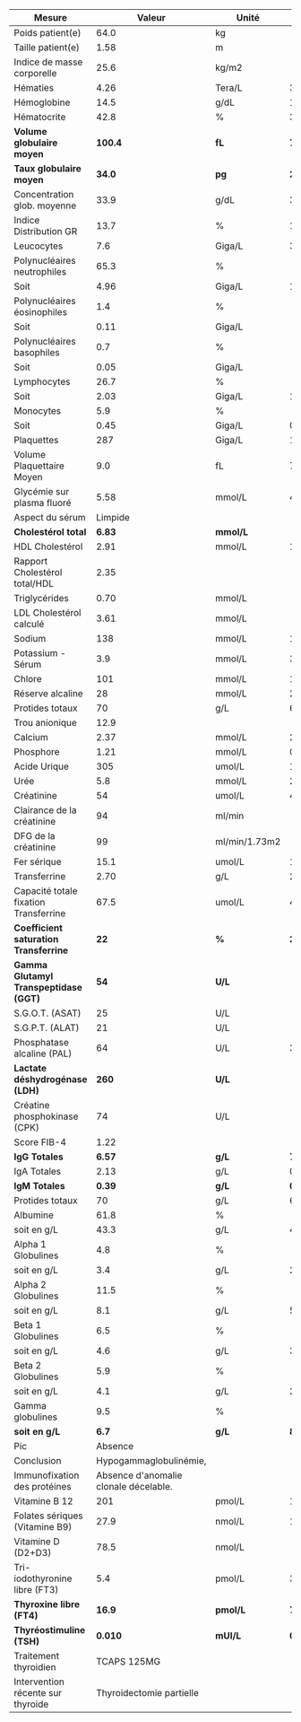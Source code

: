 |                 Mesure                |                Valeur               |    Unité    |   BIN   |   BSN   |
|---------------------------------------|-------------------------------------|-------------|---------|---------|
|            Poids patient(e)           |                 64.0                |      kg     |         |         |
|           Taille patient(e)           |                 1.58                |      m      |         |         |
|       Indice de masse corporelle      |                 25.6                |    kg/m2    |         |         |
|                Hématies               |                 4.26                |    Tera/L   |   3.90  |   5.20  |
|              Hémoglobine              |                 14.5                |     g/dL    |   11.5  |   15.1  |
|              Hématocrite              |                 42.8                |      %      |   34.4  |   44.6  |
|      **Volume globulaire moyen**      |              **100.4**              |    **fL**   | **75.0**| **96.0**|
|       **Taux globulaire moyen**       |               **34.0**              |    **pg**   | **24.4**| **32.6**|
|      Concentration glob. moyenne      |                 33.9                |     g/dL    |   31.9  |   35.8  |
|         Indice Distribution GR        |                 13.7                |      %      |   12.3  |   17.7  |
|               Leucocytes              |                 7.6                 |    Giga/L   |   3.8   |   11.4  |
|      Polynucléaires neutrophiles      |                 65.3                |      %      |         |         |
|                  Soit                 |                 4.96                |    Giga/L   |   1.70  |   7.50  |
|      Polynucléaires éosinophiles      |                 1.4                 |      %      |         |         |
|                  Soit                 |                 0.11                |    Giga/L   |         |   0.60  |
|       Polynucléaires basophiles       |                 0.7                 |      %      |         |         |
|                  Soit                 |                 0.05                |    Giga/L   |         |   0.09  |
|              Lymphocytes              |                 26.7                |      %      |         |         |
|                  Soit                 |                 2.03                |    Giga/L   |   1.20  |   4.00  |
|               Monocytes               |                 5.9                 |      %      |         |         |
|                  Soit                 |                 0.45                |    Giga/L   |   0.20  |   0.70  |
|               Plaquettes              |                 287                 |    Giga/L   |   180   |   450   |
|       Volume Plaquettaire Moyen       |                 9.0                 |      fL     |   7.9   |   10.8  |
|       Glycémie sur plasma fluoré      |                 5.58                |    mmol/L   |   4.10  |   5.90  |
|            Aspect du sérum            |               Limpide               |             |         |         |
|         **Cholestérol total**         |               **6.83**              |  **mmol/L** |         | **5.20**|
|            HDL Cholestérol            |                 2.91                |    mmol/L   |   1.03  |         |
|     Rapport Cholestérol total/HDL     |                 2.35                |             |         |         |
|             Triglycérides             |                 0.70                |    mmol/L   |         |   1.70  |
|        LDL Cholestérol calculé        |                 3.61                |    mmol/L   |         |   4.14  |
|                 Sodium                |                 138                 |    mmol/L   |   136   |   146   |
|           Potassium - Sérum           |                 3.9                 |    mmol/L   |   3.5   |   5.1   |
|                 Chlore                |                 101                 |    mmol/L   |   101   |   109   |
|            Réserve alcaline           |                  28                 |    mmol/L   |    21   |    31   |
|            Protides totaux            |                  70                 |     g/L     |    66   |    83   |
|             Trou anionique            |                 12.9                |             |         |         |
|                Calcium                |                 2.37                |    mmol/L   |   2.20  |   2.65  |
|               Phosphore               |                 1.21                |    mmol/L   |   0.81  |   1.45  |
|              Acide Urique             |                 305                 |    umol/L   |   155   |   357   |
|                  Urée                 |                 5.8                 |    mmol/L   |   2.8   |   7.2   |
|               Créatinine              |                  54                 |    umol/L   |    45   |    84   |
|       Clairance de la créatinine      |                  94                 |    ml/min   |         |         |
|          DFG de la créatinine         |                  99                 |ml/min/1.73m2|         |         |
|              Fer sérique              |                 15.1                |    umol/L   |   10.7  |   32.2  |
|              Transferrine             |                 2.70                |     g/L     |   2.00  |   3.60  |
| Capacité totale fixation Transferrine |                 67.5                |    umol/L   |   45.0  |   72.0  |
|**Coefficient saturation Transferrine**|                **22**               |    **%**    |  **25** |  **40** |
|**Gamma Glutamyl Transpeptidase (GGT)**|                **54**               |   **U/L**   |         |  **38** |
|            S.G.O.T. (ASAT)            |                  25                 |     U/L     |         |    35   |
|            S.G.P.T. (ALAT)            |                  21                 |     U/L     |         |    35   |
|       Phosphatase alcaline (PAL)      |                  64                 |     U/L     |    30   |   120   |
|    **Lactate déshydrogénase (LDH)**   |               **260**               |   **U/L**   |         | **248** |
|      Créatine phosphokinase (CPK)     |                  74                 |     U/L     |         |   145   |
|              Score FIB-4              |                 1.22                |             |         |         |
|            **IgG Totales**            |               **6.57**              |   **g/L**   | **7.00**|**16.00**|
|              IgA Totales              |                 2.13                |     g/L     |   0.70  |   4.00  |
|            **IgM Totales**            |               **0.39**              |   **g/L**   | **0.40**| **2.30**|
|            Protides totaux            |                  70                 |     g/L     |    66   |    83   |
|                Albumine               |                 61.8                |      %      |         |         |
|              soit en g/L              |                 43.3                |     g/L     |   40.2  |   47.6  |
|           Alpha 1 Globulines          |                 4.8                 |      %      |         |         |
|              soit en g/L              |                 3.4                 |     g/L     |   2.1   |   3.5   |
|           Alpha 2 Globulines          |                 11.5                |      %      |         |         |
|              soit en g/L              |                 8.1                 |     g/L     |   5.1   |   8.5   |
|           Beta 1 Globulines           |                 6.5                 |      %      |         |         |
|              soit en g/L              |                 4.6                 |     g/L     |   3.4   |   5.2   |
|           Beta 2 Globulines           |                 5.9                 |      %      |         |         |
|              soit en g/L              |                 4.1                 |     g/L     |   2.3   |   4.7   |
|            Gamma globulines           |                 9.5                 |      %      |         |         |
|            **soit en g/L**            |               **6.7**               |   **g/L**   | **8.0** | **13.5**|
|                  Pic                  |    Absence                          |             |         |         |
|               Conclusion              |        Hypogammaglobulinémie,       |             |         |         |
|      Immunofixation des protéines     |Absence d'anomalie clonale décelable.|             |         |         |
|             Vitamine B 12             |                 201                 |    pmol/L   |   133   |   675   |
|     Folates sériques (Vitamine B9)    |                 27.9                |    nmol/L   |   10.0  |   45.0  |
|           Vitamine D (D2+D3)          |                 78.5                |    nmol/L   |         |         |
|     Tri-iodothyronine libre (FT3)     |                 5.4                 |    pmol/L   |   3.8   |   6.0   |
|       **Thyroxine libre (FT4)**       |               **16.9**              |  **pmol/L** | **7.0** | **16.0**|
|       **Thyréostimuline (TSH)**       |              **0.010**              |  **mUI/L**  |**0.380**|**5.330**|
|         Traitement thyroidien         |             TCAPS 125MG             |             |         |         |
|   Intervention récente sur thyroide   |       Thyroidectomie partielle      |             |         |         |